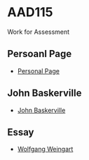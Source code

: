 AAD115
====================

Work for Assessment

Persoanl Page
------------

  * [Personal Page](http://scott-mcnab.github.io/personalpage/index.html)

John Baskerville
------------

  * [John Baskerville](http://scott-mcnab.github.io/John-Baskerville-AAD/version8.html)

Essay
------------

  * [Wolfgang Weingart](http://scott-mcnab.github.io/essay/index.html)
